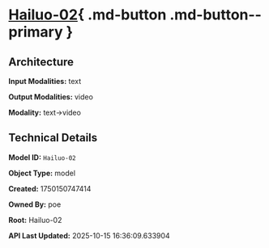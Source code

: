 # [Hailuo-02](https://poe.com/Hailuo-02){ .md-button .md-button--primary }

## Architecture

**Input Modalities:** text

**Output Modalities:** video

**Modality:** text->video


## Technical Details

**Model ID:** `Hailuo-02`

**Object Type:** model

**Created:** 1750150747414

**Owned By:** poe

**Root:** Hailuo-02

**API Last Updated:** 2025-10-15 16:36:09.633904
